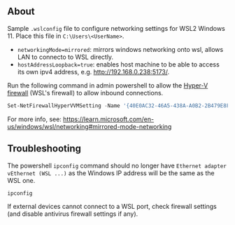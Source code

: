 ## About
Sample `.wslconfig` file to configure networking settings for WSL2 Windows 11. Place this file in `C:\Users\<UserName>`.
- `networkingMode=mirrored`: mirrors windows networking onto wsl, allows LAN to connecto to WSL directly.
- `hostAddressLoopback=true`: enables host machine to be able to access its own ipv4 address, e.g. http://192.168.0.238:5173/.

Run the following command in admin powershell to allow the [Hyper-V firewall](https://learn.microsoft.com/en-us/windows/security/operating-system-security/network-security/windows-firewall/hyper-v-firewall) (WSL's firewall) to allow inbound connections.

```powershell
Set-NetFirewallHyperVVMSetting -Name '{40E0AC32-46A5-438A-A0B2-2B479E8F2E90}' -DefaultInboundAction Allow
```
For more info, see: https://learn.microsoft.com/en-us/windows/wsl/networking#mirrored-mode-networking

## Troubleshooting
The powershell `ipconfig` command should no longer have `Ethernet adapter vEthernet (WSL ...)` as the Windows IP address will be the same as the WSL one.

```powershell
ipconfig
```

If external devices cannot connect to a WSL port, check firewall settings (and disable antivirus firewall settings if any).

